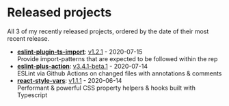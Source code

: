 # Released projects

All <!-- release_count starts -->3<!-- release_count ends --> of my recently released projects, ordered by the date of their most recent release.

<!-- recent_releases starts -->
* **[eslint-plugin-ts-import](https://github.com/bradennapier/eslint-plugin-ts-import)**: [v1.2.1](https://github.com/bradennapier/eslint-plugin-ts-import/releases/tag/v1.2.1) - 2020-07-15
<br>Provide import-patterns that are expected to be followed within the rep
* **[eslint-plus-action](https://github.com/bradennapier/eslint-plus-action)**: [v3.4.1-beta.1](https://github.com/bradennapier/eslint-plus-action/releases/tag/v3.4.1-beta.1) - 2020-07-14
<br>ESLint via Github Actions on changed files with annotations & comments
* **[react-style-vars](https://github.com/bradennapier/react-style-vars)**: [v1.1.1](https://github.com/bradennapier/react-style-vars/releases/tag/v1.1.1) - 2020-06-14
<br>Performant & powerful CSS property helpers & hooks built with Typescript
<!-- recent_releases ends -->
